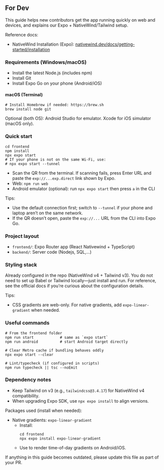 ## For Dev

This guide helps new contributors get the app running quickly on web and devices, and explains our Expo + NativeWind/Tailwind setup.

Reference docs:
- NativeWind Installation (Expo): [nativewind.dev/docs/getting-started/installation](https://www.nativewind.dev/docs/getting-started/installation)

### Requirements (Windows/macOS)
- Install the latest Node.js (includes npm)
- Install Git
- Install Expo Go on your phone (Android/iOS)

#### macOS (Terminal)
```
# Install Homebrew if needed: https://brew.sh
brew install node git
```

Optional (both OS): Android Studio for emulator. Xcode for iOS simulator (macOS only).

### Quick start
```
cd frontend
npm install
npx expo start
# If your phone is not on the same Wi‑Fi, use:
# npx expo start --tunnel
```

- Scan the QR from the terminal. If scanning fails, press Enter URL and paste the `exp://...exp.direct` link shown by Expo.
- Web: `npm run web`
- Android emulator (optional): run `npx expo start` then press `a` in the CLI

Tips:
- Use the default connection first; switch to `--tunnel` if your phone and laptop aren’t on the same network.
- If the QR doesn’t open, paste the `exp://...` URL from the CLI into Expo Go.

### Project layout
- `frontend/`: Expo Router app (React Nativewind + TypeScript)
- `backend/`: Server code (Nodejs, SQL,...)

### Styling stack
Already configured in the repo (NativeWind v4 + Tailwind v3). You do not need to set up Babel or Tailwind locally—just install and run. For reference, see the official docs if you’re curious about the configuration details.

Tips:
- CSS gradients are web-only. For native gradients, add `expo-linear-gradient` when needed.

### Useful commands
```
# From the frontend folder
npm run start            # same as `expo start`
npm run android          # start Android target directly

# Clear Metro cache if bundling behaves oddly
npx expo start --clear

# Lint/typecheck (if configured in scripts)
npm run typecheck || tsc --noEmit
```

### Dependency notes
- Keep Tailwind on v3 (e.g., `tailwindcss@3.4.17`) for NativeWind v4 compatibility.
- When upgrading Expo SDK, use `npx expo install` to align versions.

Packages used (install when needed):
- Native gradients: `expo-linear-gradient`
  - Install:
    ```
    cd frontend
    npx expo install expo-linear-gradient
    ```
  - Use to render time-of-day gradients on Android/iOS.
  
If anything in this guide becomes outdated, please update this file as part of your PR.
